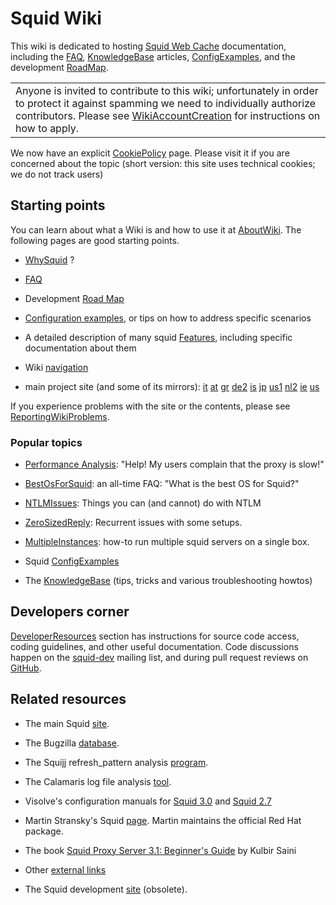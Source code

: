 # Squid Wiki

This wiki is dedicated to hosting [Squid Web
Cache](http://www.squid-cache.org/) documentation, including the
[FAQ](https://wiki.squid-cache.org/FrontPage/SquidFaq#),
[KnowledgeBase](https://wiki.squid-cache.org/FrontPage/KnowledgeBase#)
articles,
[ConfigExamples](https://wiki.squid-cache.org/FrontPage/ConfigExamples#),
and the development
[RoadMap](https://wiki.squid-cache.org/FrontPage/RoadMap#).

|                                                                                                                                                                                                                                                                                     |
| ----------------------------------------------------------------------------------------------------------------------------------------------------------------------------------------------------------------------------------------------------------------------------------- |
| Anyone is invited to contribute to this wiki; unfortunately in order to protect it against spamming we need to individually authorize contributors. Please see [WikiAccountCreation](https://wiki.squid-cache.org/FrontPage/WikiAccountCreation#) for instructions on how to apply. |

We now have an explicit
[CookiePolicy](https://wiki.squid-cache.org/FrontPage/CookiePolicy#)
page. Please visit it if you are concerned about the topic (short
version: this site uses technical cookies; we do not track users)

## Starting points

You can learn about what a Wiki is and how to use it at
[AboutWiki](https://wiki.squid-cache.org/FrontPage/AboutWiki#). The
following pages are good starting points.

  - [WhySquid](https://wiki.squid-cache.org/FrontPage/WhySquid#) ?

  - [FAQ](https://wiki.squid-cache.org/FrontPage/SquidFaq#)

  - Development [Road
    Map](https://wiki.squid-cache.org/FrontPage/RoadMap/Squid3#)

  - [Configuration
    examples](https://wiki.squid-cache.org/FrontPage/ConfigExamples#),
    or tips on how to address specific scenarios

  - A detailed description of many squid
    [Features](https://wiki.squid-cache.org/FrontPage/Features#),
    including specific documentation about them

  - Wiki
    [navigation](https://wiki.squid-cache.org/FrontPage/SiteNavigation#)

  - main project site (and some of its mirrors):
    [it](http://www1.it.squid-cache.org)
    [at](http://www1.at.squid-cache.org)
    [gr](http://www1.gr.squid-cache.org)
    [de2](http://www2.de.squid-cache.org)
    [is](http://www1.is.squid-cache.org)
    [jp](http://www1.jp.squid-cache.org)
    [us1](http://www1.us.squid-cache.org)
    [nl2](http://www2.nl.squid-cache.org)
    [ie](http://www1.ie.squid-cache.org)
    [us](http://www.squid-cache.org)

If you experience problems with the site or the contents, please see
[ReportingWikiProblems](https://wiki.squid-cache.org/FrontPage/ReportingWikiProblems#).

### Popular topics

  - [Performance
    Analysis](https://wiki.squid-cache.org/FrontPage/KnowledgeBase/PerformanceAnalysis#):
    "Help\! My users complain that the proxy is slow\!"

  - [BestOsForSquid](https://wiki.squid-cache.org/FrontPage/BestOsForSquid#):
    an all-time FAQ: "What is the best OS for Squid?"

  - [NTLMIssues](https://wiki.squid-cache.org/FrontPage/NTLMIssues#):
    Things you can (and cannot) do with NTLM

  - [ZeroSizedReply](https://wiki.squid-cache.org/FrontPage/ZeroSizedReply#):
    Recurrent issues with some setups.

  - [MultipleInstances](https://wiki.squid-cache.org/FrontPage/MultipleInstances#):
    how-to run multiple squid servers on a single box.

  - Squid
    [ConfigExamples](https://wiki.squid-cache.org/FrontPage/ConfigExamples#)

  - The
    [KnowledgeBase](https://wiki.squid-cache.org/FrontPage/KnowledgeBase#)
    (tips, tricks and various troubleshooting howtos)

## Developers corner

[DeveloperResources](https://wiki.squid-cache.org/FrontPage/DeveloperResources#)
section has instructions for source code access, coding guidelines, and
other useful documentation. Code discussions happen on the
[squid-dev](http://www.squid-cache.org/Support/mailing-lists.html#squid-dev)
mailing list, and during pull request reviews on
[GitHub](https://github.com/squid-cache/).

## Related resources

  - The main Squid [site](http://www.squid-cache.org/).

  - The Bugzilla [database](http://bugs.squid-cache.org/index.cgi).

  - The Squijj refresh\_pattern analysis
    [program](http://www.mnot.net/squij/).

  - The Calamaris log file analysis
    [tool](http://freshmeat.net/projects/calamaris/).

  - Visolve's configuration manuals for
    [Squid 3.0](http://www.visolve.com/squid/squid30/contents.php) and
    [Squid 2.7](http://www.visolve.com/squid/squid27/contents_27.php)

  - Martin Stransky's Squid
    [page](http://people.redhat.com/stransky/squid/). Martin maintains
    the official Red Hat package.

  - The book [Squid Proxy Server 3.1: Beginner's
    Guide](https://www.packtpub.com/squid-proxy-server-3-1-beginners-guide/book)
    by Kulbir Saini

  - Other [external
    links](https://wiki.squid-cache.org/FrontPage/ExternalLinks#)

  - The Squid development [site](http://devel.squid-cache.org)
    (obsolete).
